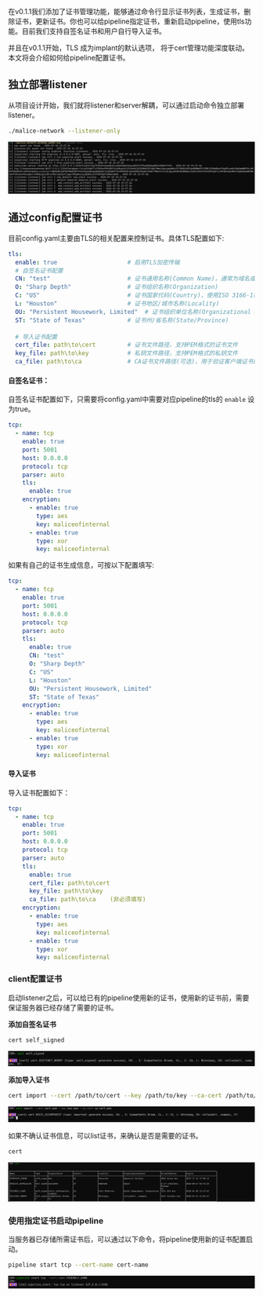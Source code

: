 
在v0.1.1我们添加了证书管理功能，能够通过命令行显示证书列表，生成证书，删除证书，更新证书。你也可以给pipeline指定证书，重新启动pipeline，使用tls功能。目前我们支持自签名证书和用户自行导入证书。

并且在v0.1.1开始，TLS 成为implant的默认选项， 将于cert管理功能深度联动。
本文将会介绍如何给pipeline配置证书。
## 独立部署listener

从项目设计开始，我们就将listener和server解耦，可以通过启动命令独立部署listener。
```bash
./malice-network --listener-only
```

![image-20250710233407269](/IoM/assets/listener_start.png)

## 通过config配置证书
目前config.yaml主要由TLS的相关配置来控制证书。具体TLS配置如下:
```yaml
tls:  
  enable: true                    # 启用TLS加密传输
  # 自签名证书配置
  CN: "test"                      # 证书通用名称(Common Name)，通常为域名或IP地址
  O: "Sharp Depth"                # 证书组织名称(Organization)
  C: "US"                         # 证书国家代码(Country)，使用ISO 3166-1标准
  L: "Houston"                    # 证书地区/城市名称(Locality)
  OU: "Persistent Housework, Limited"  # 证书组织单位名称(Organizational Unit)
  ST: "State of Texas"            # 证书州/省名称(State/Province)

  # 导入证书配置
  cert_file: path\to\cert         # 证书文件路径，支持PEM格式的证书文件
  key_file: path\to\key           # 私钥文件路径，支持PEM格式的私钥文件
  ca_file: path\to\ca             # CA证书文件路径(可选)，用于验证客户端证书的CA证书
```

#### 自签名证书：

自签名证书配置如下，只需要将config.yaml中需要对应pipeline的tls的 `enable` 设为true。

```yaml
tcp:  
  - name: tcp  
    enable: true  
    port: 5001  
    host: 0.0.0.0  
    protocol: tcp  
    parser: auto  
    tls:  
      enable: true  
    encryption:  
      - enable: true  
        type: aes  
        key: maliceofinternal  
      - enable: true  
        type: xor  
        key: maliceofinternal
```

如果有自己的证书生成信息，可按以下配置填写:
```yaml
tcp:  
  - name: tcp  
    enable: true  
    port: 5001  
    host: 0.0.0.0  
    protocol: tcp  
    parser: auto  
    tls:  
	  enable: true
      CN: "test"
      O: "Sharp Depth"
      C: "US"
      L: "Houston"
      OU: "Persistent Housework, Limited"
      ST: "State of Texas"  
    encryption:  
      - enable: true  
        type: aes  
        key: maliceofinternal  
      - enable: true 
	    type: xor
		key: maliceofinternal
```
#### 导入证书

导入证书配置如下：
```yaml
tcp:  
  - name: tcp  
    enable: true  
    port: 5001  
    host: 0.0.0.0  
    protocol: tcp  
    parser: auto  
    tls:  
      enable: true  
      cert_file: path\to\cert  
      key_file: path\to\key  
      ca_file: path\to\ca    (非必须填写)
    encryption:  
      - enable: true  
        type: aes  
        key: maliceofinternal  
      - enable: true  
        type: xor  
        key: maliceofinternal
```

### client配置证书
启动listener之后，可以给已有的pipeline使用新的证书，使用新的证书前，需要保证服务器已经存储了需要的证书。

**添加自签名证书**

```bash
cert self_signed
```

![image-20250709210707269](/IoM/assets/generate_self_cert.png)

**添加导入证书**
 ```bash
cert import --cert /path/to/cert --key /path/to/key --ca-cert /path/to/ca
```
 
 ![image-20250709211824315](/IoM/assets/cert_imported.png)
 
 如果不确认证书信息，可以list证书，来确认是否是需要的证书。

```bash
cert
```

![image-20250709211525047](/IoM/assets/cert_list.png)

### 使用指定证书启动pipeline
当服务器已存储所需证书后，可以通过以下命令，将pipeline使用新的证书配置启动。

```bash
pipeline start tcp --cert-name cert-name
```

![image-20250709213539835](/IoM/assets/cert_pipeline_start.png)

